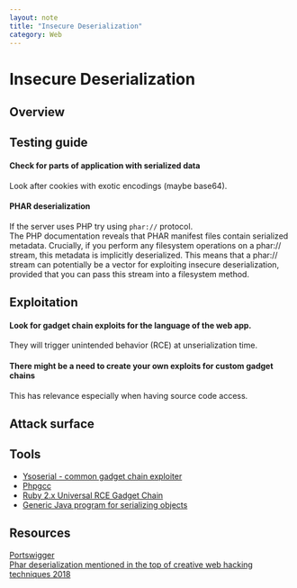 ```yaml
---
layout: note
title: "Insecure Deserialization"
category: Web
---
```


# Insecure Deserialization

## Overview

## Testing guide

#### Check for parts of application with serialized data
Look after cookies with exotic encodings (maybe base64).

#### PHAR deserialization
If the server uses PHP try using `phar://` protocol.  
The PHP documentation reveals that PHAR manifest files contain serialized metadata. Crucially, if you perform any filesystem operations on a phar:// stream, this metadata is implicitly deserialized. This means that a phar:// stream can potentially be a vector for exploiting insecure deserialization, provided that you can pass this stream into a filesystem method.

## Exploitation

#### Look for gadget chain exploits for the language of the web app.
They will trigger unintended behavior (RCE) at unserialization time.

#### There might be a need to create your own exploits for custom gadget chains
This has relevance especially when having source code access.

## Attack surface

## Tools

- [Ysoserial - common gadget chain exploiter](https://github.com/frohoff/ysoserial)  
- [Phpgcc](https://github.com/ambionics/phpggc)  
- [Ruby 2.x Universal RCE Gadget Chain](https://www.elttam.com/blog/ruby-deserialization/)  
- [Generic Java program for serializing objects](https://github.com/PortSwigger/serialization-examples/tree/master/java/generic)

## Resources

[Portswigger](https://portswigger.net/web-security/deserialization/exploiting)  
[Phar deserialization mentioned in the top of creative web hacking techniques 2018](https://portswigger.net/research/top-10-web-hacking-techniques-of-2018#6)
